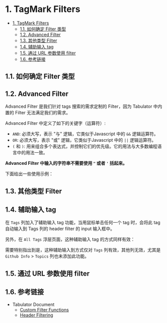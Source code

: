 # 1. TagMark Filters

- [1. TagMark Filters](#1-tagmark-filters)
  - [1.1. 如何确定 Filter 类型](#11-如何确定-filter-类型)
  - [1.2. Advanced Filter](#12-advanced-filter)
  - [1.3. 其他类型 Filter](#13-其他类型-filter)
  - [1.4. 辅助输入 tag](#14-辅助输入-tag)
  - [1.5. 通过 URL 参数使用 filter](#15-通过-url-参数使用-filter)
  - [1.6. 参考链接](#16-参考链接)

## 1.1. 如何确定 Filter 类型

## 1.2. Advanced Filter

Advanced Filter 是我们针对 tags 搜索的需求定制的 Filter，因为 Tabulator 中内置的 Filter 无法满足我们的需求。

Advanced Filter 中定义了如下的关键字（运算符）:

- `AND`: 必须大写，表示 "与" 逻辑，它类似于Javascript 中的 `&&` 逻辑运算符。
- `OR`: 必须大写，表示 "或" 逻辑，它类似于Javascript 中的 `||` 逻辑运算符。
- `(` 和 `)`: 用来组合多个表达式，并控制它们的优先级。它的用法与大多数编程语言中的用法一致。

**Advanced Filter 中输入的字符串不需要使用 `"` 或者 `'` 括起来。**

下面给出一些使用示例：

## 1.3. 其他类型 Filter

## 1.4. 辅助输入 tag

在 `Tags` 列加入了辅助输入 tag 功能，当用鼠标单击任何一个 tag 时，会将此 tag 自动输入到 Tags 列的 header filter 的 input 输入框中。

另外，在 `All Tags` 浮层页面，这种辅助输入 tag 的方式同样有效：

需要特别指出到是，这种辅助输入到方式仅对 `Tags` 列有效，其他列无效，尤其是 `Github Info` > `Topics` 列也未添加此功能。

## 1.5. 通过 URL 参数使用 filter

## 1.6. 参考链接

- Tabulator Document
  - [Custom Filter Functions](https://tabulator.info/docs/5.4/filter#func-builtin)
  - [Header Filtering](https://tabulator.info/docs/5.4/filter#header)
